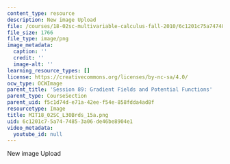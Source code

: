 ```yaml
---
content_type: resource
description: New image Upload
file: /courses/18-02sc-multivariable-calculus-fall-2010/6c1201c75a7474853a06de46be8904e1_MIT18_02SC_L30Brds_15a.png
file_size: 1766
file_type: image/png
image_metadata:
  caption: ''
  credit: ''
  image-alt: ''
learning_resource_types: []
license: https://creativecommons.org/licenses/by-nc-sa/4.0/
ocw_type: OCWImage
parent_title: 'Session 89: Gradient Fields and Potential Functions'
parent_type: CourseSection
parent_uid: f5c1d74d-e71a-42ee-f54e-858fdda4ad8f
resourcetype: Image
title: MIT18_02SC_L30Brds_15a.png
uid: 6c1201c7-5a74-7485-3a06-de46be8904e1
video_metadata:
  youtube_id: null
---
```

New image Upload